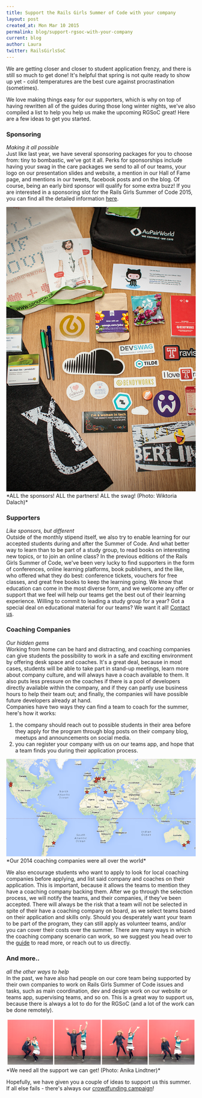 ```yaml
---
title: Support the Rails Girls Summer of Code with your company
layout: post
created_at: Mon Mar 10 2015
permalink: blog/support-rgsoc-with-your-company
current: blog
author: Laura
twitter: RailsGirlsSoC
---
```


We are getting closer and closer to student application frenzy, and there is still so much to get done! It's helpful that spring is not quite ready to show up yet - cold temperatures are the best cure against procrastination (sometimes).

We love making things easy for our supporters, which is why on top of having rewritten all of the guides during those long winter nights, we've also compiled a list to help you help us make the upcoming RGSoC great! Here are a few ideas to get you started.


### Sponsoring  
*Making it all possible*  
Just like last year, we have several sponsoring packages for you to choose from: tiny to bombastic, we've got it all. Perks for sponsorships include having your swag in the care packages we send to all of our teams, your logo on our presentation slides and website, a mention in our Hall of Fame page, and mentions in our tweets, facebook posts and on the blog. Of course, being an early bird sponsor will qualify for some extra buzz! If you are interested in a sponsoring slot for the Rails Girls Summer of Code 2015, you can find all the detailed information [here](http://railsgirlssummerofcode.org/sponsors/packages).

<img src="/img/blog/2015/support-with-your-company-swag.jpg" width="600">
*ALL the sponsors! ALL the partners! ALL the swag! (Photo: Wiktoria Dalach)*

### Supporters  
*Like sponsors, but different*  
Outside of the monthly stipend itself, we also try to enable learning for our accepted students during and after the Summer of Code. And what better way to learn than to be part of a study group, to read books on interesting new topics, or to join an online class? In the previous editions of the Rails Girls Summer of Code, we've been very lucky to find supporters in the form of conferences, online learning platforms, book publishers, and the like, who offered what they do best: conference tickets, vouchers for free classes, and great free books to keep the learning going. We know that education can come in the most diverse form, and we welcome any offer or support that we feel will help our teams get the best out of their learning experience. Willing to commit to leading a study group for a year? Got a special deal on educational material for our teams? We want it all! [Contact us](http://railsgirlssummerofcode.org/guide/sponsorship).

### Coaching Companies  
*Our hidden gems*  
Working from home can be hard and distracting, and coaching companies can give students the possibility to work in a safe and exciting environment by offering desk space and coaches. It's a great deal, because in most cases, students will be able to take part in stand-up meetings, learn more about company culture, and will always have a coach available to them. It also puts less pressure on the coaches if there is a pool of developers directly available within the company, and if they can partly use business hours to help their team out; and finally, the companies will have possible future developers already at hand.  
Companies have two ways they can find a team to coach for the summer, here's how it works:  
1) the company should reach out to possible students in their area before they apply for the program through blog posts on their company blog, meetups and announcements on social media.  
2) you can register your company with us on our teams app, and hope that a team finds you during their application process.  

<img src="/img/blog/2015/support-with-your-company-map.png" width="600">
*Our 2014 coaching companies were all over the world*

We also encourage students who want to apply to look for local coaching companies before applying, and list said company and coaches on their application. This is important, because it allows the teams to mention they have a coaching company backing them. After we go through the selection process, we will notify the teams, and their companies, if they've been accepted. There will always be the risk that a team will not be selected in spite of their have a coaching company on board, as we select teams based on their application and skills only. Should you desperately want your team to be part of the program, they can still apply as volunteer teams, and/or you can cover their costs over the summer. There are many ways in which the coaching company scenario can work, so we suggest you head over to the [guide](http://railsgirlssummerofcode.org/guide/coaching-company) to read more, or reach out to us directly.

### And more..  
*all the other ways to help*  
In the past, we have also had people on our core team being supported by their own companies to work on Rails Girls Summer of Code issues and tasks, such as main coordination, dev and design work on our website or teams app, supervising teams, and so on. This is a great way to support us, because there is always a lot to do for the RGSoC (and a lot of the work can be done remotely). 

<img src="/img/blog/2015/support-with-your-company-jump.png" width="600">
*We need all the support we can get! (Photo: Anika Lindtner)* 

Hopefully, we have given you a couple of ideas to support us this summer. If all else fails - there's always our [crowdfunding campaign](http://railsgirlssummerofcode.org/campaign)!

